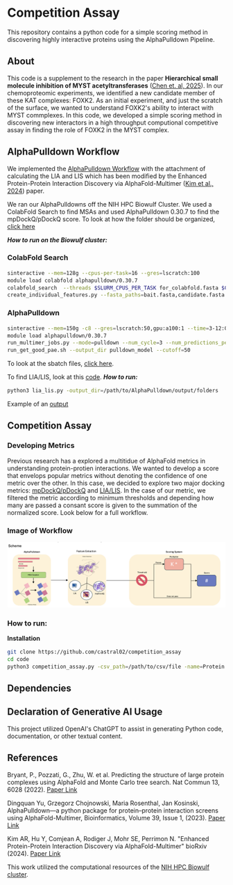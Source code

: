 # Competition Assay
This repository contains a python code for a simple scoring method in discovering highly interactive proteins using the AlphaPulldown Pipeline. 

## About
This code is a supplement to the research in the paper **Hierarchical small molecule inhibition of MYST acetyltransferases** ([Chen et. al, 2025]()). In our chemoproteomic experiments, we identified a new candidate member of these KAT complexes: FOXK2. As an initial experiment, and just the scratch of the surface, we wanted to understand FOXK2's ability to interact with MYST commplexes. In this code, we developed a simple scoring method in discovering new interactors in a high throughput computional competitive assay in finding the role of FOXK2 in the MYST complex. 

## AlphaPulldown Workflow
We implemented the [AlphaPulldown Workflow](https://academic.oup.com/bioinformatics/article/39/1/btac749/6839971) with the attachment of calculating the LIA and LIS which has been modified by the Enhanced Protein-Protein Interaction Discovery via AlphaFold-Multimer ([Kim et al., 2024](https://www.biorxiv.org/content/10.1101/2024.02.19.580970v1)) paper. 

We ran our AlphaPulldowns off the NIH HPC Biowulf Cluster. We used a ColabFold Search to find MSAs and used AlphaPulldown 0.30.7 to find the mpDockQ/pDockQ score. To look at how the folder should be organized, [click here](alphapulldown_materials/FOXK2_ex)

***How to run on the Biowulf cluster:***

### ColabFold Search
```bash
sinteractive --mem=128g --cpus-per-task=16 --gres=lscratch:100
module load colabfold alphapulldown/0.30.7
colabfold_search  --threads $SLURM_CPUS_PER_TASK for_colabfold.fasta $COLABFOLD_DB pulldown_cf_msas
create_individual_features.py --fasta_paths=bait.fasta,candidate.fasta --output_dir=pulldown_cf_msas --use_precomputed_msas=True --max_template_date=2023-01-01 --use_mmseqs2=True –skip_existing=True
```


### AlphaPulldown
```bash
sinteractive --mem=150g -c8 --gres=lscratch:50,gpu:a100:1 --time=3-12:00:00
module load alphapulldown/0.30.7
run_multimer_jobs.py --mode=pulldown --num_cycle=3 --num_predictions_per_model=1 --output_path=pulldown_model --protein_lists=candidate.txt,bait.txt --monomer_objects_dir=pulldown_cf_msas
run_get_good_pae.sh --output_dir pulldown_model --cutoff=50
```

To look at the sbatch files, [click here](alphapulldown_materials/sbatch_ex).

To find LIA/LIS, look at this [code](https://github.com/castral02/frag_af/blob/main/pipeline/lia_lis.py).
***How to run:***
```bash
python3 lia_lis.py -output_dir=/path/to/AlphaPulldown/output/folders
```

Example of an [output](alphapulldown_materials/alphapulldown_output.csv)

## Competition Assay 

### Developing Metrics
Previous research has a explored a multitidue of AlphaFold metrics in understanding protein-protien interactions. We wanted to develop a score that envelops popular metrics without denoting the confidence of one metric over the other. In this case, we decided to explore two major docking metrics: [mpDockQ/pDockQ](https://www.nature.com/articles/s41467-022-33729-4) and [LIA/LIS](https://www.biorxiv.org/content/10.1101/2024.02.19.580970v1). In the case of our metric, we filtered the metric according to minimum thresholds and depending how many are passed a consant score is given to the summation of the normalized score. Look below for a full workflow.

### Image of Workflow
![Alt Text](images/scheme.png)

### How to run: 
**Installation**

```bash
git clone https://github.com/castral02/competition_assay
cd code
python3 competition_assay.py -csv_path=/path/to/csv/file -name=Protein
```

## Dependencies 


## Declaration of Generative AI Usage
This project utilized OpenAI's ChatGPT to assist in generating Python code, documentation, or other textual content.

## References
Bryant, P., Pozzati, G., Zhu, W. et al. Predicting the structure of large protein complexes using AlphaFold and Monte Carlo tree search. Nat Commun 13, 6028 (2022). [Paper Link](https://doi.org/10.1038/s41467-022-33729-4)

Dingquan Yu, Grzegorz Chojnowski, Maria Rosenthal, Jan Kosinski, AlphaPulldown—a python package for protein–protein interaction screens using AlphaFold-Multimer, Bioinformatics, Volume 39, Issue 1, (2023). [Paper Link](https://doi.org/10.1093/bioinformatics/btac749)

Kim AR, Hu Y, Comjean A, Rodiger J, Mohr SE, Perrimon N. "Enhanced Protein-Protein Interaction Discovery via AlphaFold-Multimer" bioRxiv (2024). [Paper Link](https://www.biorxiv.org/content/10.1101/2024.02.19.580970v1)

This work utilized the computational resources of the [NIH HPC Biowulf cluster](https://hpc.nih.gov).
